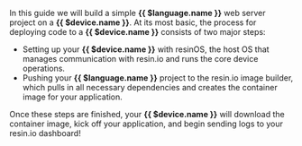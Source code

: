 In this guide we will build a simple **{{ $language.name }}** web server project on a **{{ $device.name }}**. At its most basic, the process for deploying code to a **{{ $device.name }}** consists of two major steps:

- Setting up your **{{ $device.name }}** with resinOS, the host OS that manages communication with resin.io and runs the core device operations.
- Pushing your **{{ $language.name }}** project to the resin.io image builder, which pulls in all necessary dependencies and creates the container image for your application.

Once these steps are finished, your **{{ $device.name }}** will download the container image, kick off your application, and begin sending logs to your resin.io dashboard!


